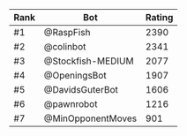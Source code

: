 Rank|Bot|Rating
---|---|---
#1|@RaspFish|2390
#2|@colinbot|2341
#3|@Stockfish-MEDIUM|2077
#4|@OpeningsBot|1907
#5|@DavidsGuterBot|1606
#6|@pawnrobot|1216
#7|@MinOpponentMoves|901
